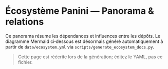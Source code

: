 # Écosystème Panini — Panorama & relations

Ce panorama résume les dépendances et influences entre les dépôts. Le diagramme Mermaid ci‑dessous est désormais généré automatiquement à partir de `data/ecosystem.yml` via `scripts/generate_ecosystem_docs.py`.

> Cette page est réécrite lors de la génération; éditez le YAML, pas ce fichier.